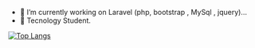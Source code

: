 
- 🔭 I’m currently working on Laravel (php, bootstrap , MySql , jquery)...
- 🌱 Tecnology Student.

[![Top Langs](https://github-readme-stats.vercel.app/api/top-langs/?username=Gabriel-Delazeri)](https://github.com/Gabriel-Delazeri/github-readme-stats)

